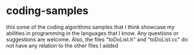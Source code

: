 # coding-samples

this some of the coding algorithms samples that I think showcase my abilities in programming in the languages that I know. Any questions or suggestions are welcome. Also, the files "toDoList.h" and "toDoList.cc" do not have any relation to the other files I added
